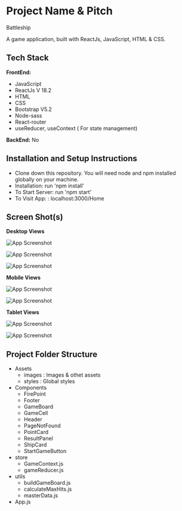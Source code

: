 # Project Name & Pitch

Battleship

A game application, built with ReactJs, JavaScript, HTML & CSS.

## Tech Stack

**FrontEnd:**

- JavaScript
- ReactJs V 18.2
- HTML
- CSS
- Bootstrap V5.2
- Node-sass
- React-router
- useReducer, useContext ( For state management)

**BackEnd:**
No

## Installation and Setup Instructions

- Clone down this repository. You will need node and npm installed globally on your machine.
- Installation: run 'npm install'
- To Start Server: run 'npm start'
- To Visit App: : localhost:3000/Home

## Screen Shot(s)

**Desktop Views**

![App Screenshot](https://github.com/shelumeal/react-battleship/blob/master/screenshots/Desktop%20View%201.png?raw=true)

![App Screenshot](https://github.com/shelumeal/react-battleship/blob/master/screenshots/Desktop%20View%202.png?raw=true)

![App Screenshot](https://github.com/shelumeal/react-battleship/blob/master/screenshots/Desktop%20View%203.png?raw=true)

**Mobile Views**

![App Screenshot](https://github.com/shelumeal/react-battleship/blob/master/screenshots/Mobile%20View%201.png?raw=true)

![App Screenshot](https://github.com/shelumeal/react-battleship/blob/master/screenshots/Mobile%20View%202.png?raw=true)

**Tablet Views**

![App Screenshot](https://github.com/shelumeal/react-battleship/blob/master/screenshots/Tablet%20View%201.png?raw=true)

![App Screenshot](https://github.com/shelumeal/react-battleship/blob/master/screenshots/Tablet%20View%202.png?raw=true)

## Project Folder Structure

- Assets
  - images : Images & othet assets
  - styles : Global styles
- Components
  - FirePoint
  - Footer
  - GameBoard
  - GameCell
  - Header
  - PageNotFound
  - PointCard
  - ResultPanel
  - ShipCard
  - StartGameButton
- store
  - GameContext.js
  - gameReducer.js
- utils
  - buildGameBoard.js
  - calculateMaxHits.js
  - masterData.js
- App.js
